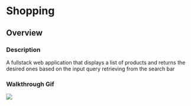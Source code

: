 # Shopping

## Overview
### Description
A fullstack web application that displays a list of products and returns the desired ones based on the input query retrieving from the search bar 

### Walkthrough Gif
![](shopping-app.gif)

